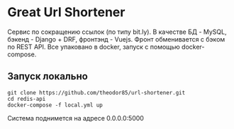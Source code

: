 Great Url Shortener
===================

Сервис по сокращению ссылок (по типу bit.ly). В качестве БД - MySQL, бэкенд - Django + DRF, фронтэнд - Vuejs. Фронт обменивается с бэком по REST API. Все упаковано в docker, запуск с помощью docker-compose.

## Запуск локально

```
git clone https://github.com/theodor85/url-shortener.git
cd redis-api
docker-compose -f local.yml up
```

Система поднимется на адресе 0.0.0.0:5000
